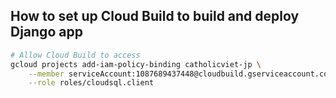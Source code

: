 ## How to set up Cloud Build to build and deploy Django app

```bash
# Allow Cloud Build to access 
gcloud projects add-iam-policy-binding catholicviet-jp \
    --member serviceAccount:1087689437448@cloudbuild.gserviceaccount.com \
    --role roles/cloudsql.client
```

